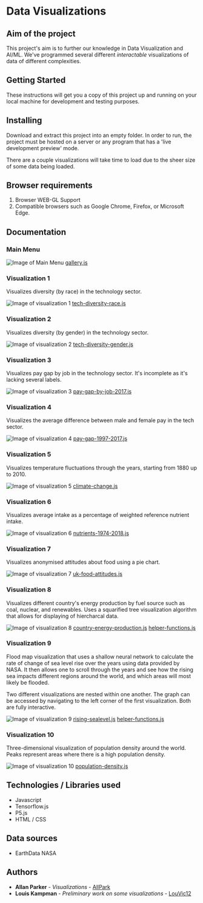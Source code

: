 # Data Visualizations

## Aim of the project

This project's aim is to further our knowledge in Data Visualization and AI/ML. We've programmed several different *interactable* visualizations of data of different complexities.

## Getting Started

These instructions will get you a copy of this project up and running on your local machine for development and testing purposes. 

## Installing

Download and extract this project into an empty folder. In order to run, the project must be hosted on a server or any program that has a 'live development preview' mode.

There are a couple visualizations will take time to load due to the sheer size of some data being loaded. 

## Browser requirements

1. Browser WEB-GL Support
2. Compatible browsers such as Google Chrome, Firefox, or Microsoft Edge. 

## Documentation

### Main Menu 

![Image of Main Menu](https://github.com/allpark/P5JS-DataVis-AI-ML/blob/master/img/menu.jpg)
[gallery.js](https://github.com/allpark/P5JS-DataVis-AI-ML/blob/master/source/gallery.js)

### Visualization 1 

Visualizes diversity (by race) in the technology sector.

![Image of visualization 1](https://github.com/allpark/P5JS-DataVis-AI-ML/blob/master/img/vis_1.jpg)
[tech-diversity-race.js](https://github.com/allpark/P5JS-DataVis-AI-ML/blob/master/source/tech-diversity-race.js)

### Visualization 2

Visualizes diversity (by gender) in the technology sector.

![Image of visualization 2](https://github.com/allpark/P5JS-DataVis-AI-ML/blob/master/img/vis_2.jpg)
[tech-diversity-gender.js](https://github.com/allpark/P5JS-DataVis-AI-ML/blob/master/source/tech-diversity-gender.js)


### Visualization 3

Visualizes pay gap by job in the technology sector. It's incomplete as it's lacking several labels.

![Image of visualization 3](https://github.com/allpark/P5JS-DataVis-AI-ML/blob/master/img/vis_3.jpg)
[pay-gap-by-job-2017.js](https://github.com/allpark/P5JS-DataVis-AI-ML/blob/master/source/pay-gap-by-job-2017.js)


### Visualization 4

Visualizes the average difference between male and female pay in the tech sector. 

![Image of visualization 4](https://github.com/allpark/P5JS-DataVis-AI-ML/blob/master/img/vis_4.jpg)
[pay-gap-1997-2017.js](https://github.com/allpark/P5JS-DataVis-AI-ML/blob/master/source/pay-gap-1997-2017.js)


### Visualization 5

Visualizes temperature fluctuations through the years, starting from 1880 up to 2010.

![Image of visualization 5](https://github.com/allpark/P5JS-DataVis-AI-ML/blob/master/img/vis_5.jpg)
[climate-change.js](https://github.com/allpark/P5JS-DataVis-AI-ML/blob/master/source/climate-change.js)

### Visualization 6

Visualizes average intake as a percentage of weighted reference nutrient intake.

![Image of visualization 6](https://github.com/allpark/P5JS-DataVis-AI-ML/blob/master/img/vis_6.jpg)
[nutrients-1974-2018.js](https://github.com/allpark/P5JS-DataVis-AI-ML/blob/master/source/nutrients-1974-2018.js)


### Visualization 7

Visualizes anonymised attitudes about food using a pie chart.

![Image of visualization 7](https://github.com/allpark/P5JS-DataVis-AI-ML/blob/master/img/vis_7.jpg)
[uk-food-attitudes.js](https://github.com/allpark/P5JS-DataVis-AI-ML/blob/master/source/uk-food-attitudes.js)

### Visualization 8

Visualizes different country's energy production by fuel source such as coal, nuclear, and renewables. 
Uses a squarified tree visualization algorithm that allows for displaying of hiercharcal data.

![Image of visualization 8](https://github.com/allpark/P5JS-DataVis-AI-ML/blob/master/img/vis_8.jpg)
[country-energy-production.js](https://github.com/allpark/P5JS-DataVis-AI-ML/blob/master/source/country-energy-production.js)
[helper-functions.js](https://github.com/allpark/P5JS-DataVis-AI-ML/blob/master/source/helper-functions.js)


### Visualization 9

Flood map visualization that uses a shallow neural network to calculate the rate of change of sea level rise over the years using data provided by NASA. It then allows one to scroll through the years and see how the rising sea impacts different regions around the world, and which areas will most likely be flooded.

Two different visualizations are nested within one another. The graph can be accessed by navigating to the left corner of the first visualization. Both are fully interactive. 

![Image of visualization 9](https://github.com/allpark/P5JS-DataVis-AI-ML/blob/master/img/vis_9.jpg)
[rising-sealevel.js](https://github.com/allpark/P5JS-DataVis-AI-ML/blob/master/source/rising-sealevel.js)
[helper-functions.js](https://github.com/allpark/P5JS-DataVis-AI-ML/blob/master/source/helper-functions.js)


### Visualization 10

Three-dimensional visualization of population density around the world. Peaks represent areas where there is a high population density.

![Image of visualization 10](https://github.com/allpark/P5JS-DataVis-AI-ML/blob/master/img/vis_10.jpg)
[population-density.js](https://github.com/allpark/P5JS-DataVis-AI-ML/blob/master/source/population-density.js)


## Technologies / Libraries used

* Javascript
* Tensorflow.js
* P5.js
* HTML / CSS

## Data sources

* EarthData NASA 


## Authors

* **Allan Parker** - *Visualizations* - [AllPark](https://github.com/allpark)
* **Louis Kampman** - *Preliminary work on some visualizations* - [LouVic12](https://github.com/LouVic12)
